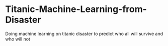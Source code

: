 # Titanic-Machine-Learning-from-Disaster
Doing machine learning on titanic disaster to predict who all will survive and who will not

